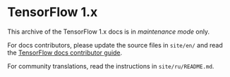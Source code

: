 # TensorFlow 1.x

This archive of the TensorFlow 1.x docs is in *maintenance mode* only.

For docs contributors, please update the source files in `site/en/` and read the
[TensorFlow docs contributor guide](https://www.tensorflow.org/community/contribute/docs).

For community translations, read the instructions in `site/ru/README.md`.
